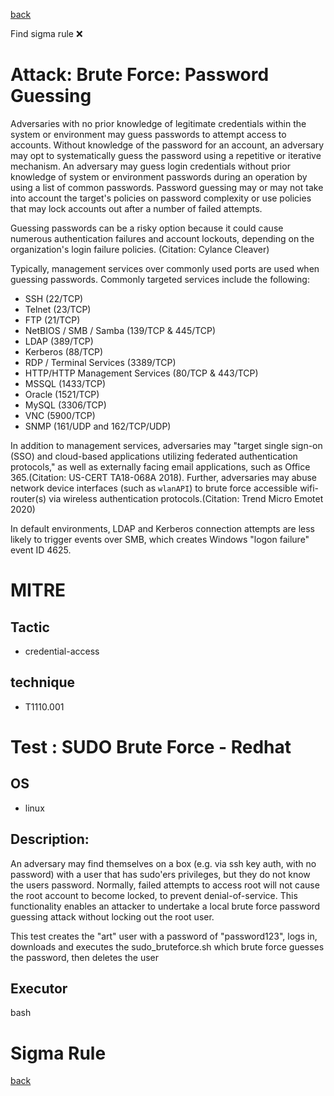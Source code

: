
[back](../index.md)

Find sigma rule :x: 

# Attack: Brute Force: Password Guessing 

Adversaries with no prior knowledge of legitimate credentials within the system or environment may guess passwords to attempt access to accounts. Without knowledge of the password for an account, an adversary may opt to systematically guess the password using a repetitive or iterative mechanism. An adversary may guess login credentials without prior knowledge of system or environment passwords during an operation by using a list of common passwords. Password guessing may or may not take into account the target's policies on password complexity or use policies that may lock accounts out after a number of failed attempts.

Guessing passwords can be a risky option because it could cause numerous authentication failures and account lockouts, depending on the organization's login failure policies. (Citation: Cylance Cleaver)

Typically, management services over commonly used ports are used when guessing passwords. Commonly targeted services include the following:

* SSH (22/TCP)
* Telnet (23/TCP)
* FTP (21/TCP)
* NetBIOS / SMB / Samba (139/TCP & 445/TCP)
* LDAP (389/TCP)
* Kerberos (88/TCP)
* RDP / Terminal Services (3389/TCP)
* HTTP/HTTP Management Services (80/TCP & 443/TCP)
* MSSQL (1433/TCP)
* Oracle (1521/TCP)
* MySQL (3306/TCP)
* VNC (5900/TCP)
* SNMP (161/UDP and 162/TCP/UDP)

In addition to management services, adversaries may "target single sign-on (SSO) and cloud-based applications utilizing federated authentication protocols," as well as externally facing email applications, such as Office 365.(Citation: US-CERT TA18-068A 2018). Further, adversaries may abuse network device interfaces (such as `wlanAPI`) to brute force accessible wifi-router(s) via wireless authentication protocols.(Citation: Trend Micro Emotet 2020)

In default environments, LDAP and Kerberos connection attempts are less likely to trigger events over SMB, which creates Windows "logon failure" event ID 4625.

# MITRE
## Tactic
  - credential-access


## technique
  - T1110.001


# Test : SUDO Brute Force - Redhat
## OS
  - linux


## Description:
An adversary may find themselves on a box (e.g. via ssh key auth, with no password) with a user that has sudo'ers privileges, but they do not know the users password. Normally, failed attempts to access root will not cause the root account to become locked, to prevent denial-of-service. This functionality enables an attacker to undertake a local brute force password guessing attack without locking out the root user. 

This test creates the "art" user with a password of "password123", logs in, downloads and executes the sudo_bruteforce.sh which brute force guesses the password, then deletes the user


## Executor
bash

# Sigma Rule


[back](../index.md)
